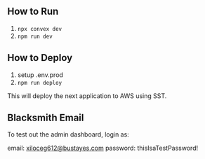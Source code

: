 ## How to Run

1. `npx convex dev`
2. `npm run dev`

## How to Deploy

1. setup .env.prod
2. `npm run deploy`

This will deploy the next application to AWS using SST.

## Blacksmith Email

To test out the admin dashboard, login as:

email: xiloceg612@bustayes.com
password: thisIsaTestPassword!
